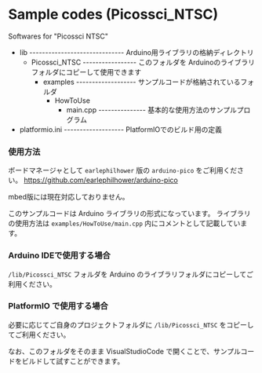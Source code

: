 # Sample codes (Picossci_NTSC)

Softwares for "Picossci NTSC"

+ lib ------------------------------ Arduino用ライブラリの格納ディレクトリ
   + Picossci_NTSC ----------------- このフォルダを Arduinoのライブラリフォルダにコピーして使用できます
      + examples ------------------- サンプルコードが格納されているフォルダ
        + HowToUse
          + main.cpp --------------- 基本的な使用方法のサンプルプログラム
+ platformio.ini ------------------- PlatformIOでのビルド用の定義

### 使用方法

ボードマネージャとして `earlephilhower` 版の `arduino-pico` をご利用ください。
https://github.com/earlephilhower/arduino-pico

mbed版には現在対応しておりません。

このサンプルコードは Arduino ライブラリの形式になっています。
ライブラリの使用方法は `examples/HowToUse/main.cpp` 内にコメントとして記載しています。

### Arduino IDEで使用する場合

`/lib/Picossci_NTSC` フォルダを Arduino のライブラリフォルダにコピーしてご利用ください。


### PlatformIO で使用する場合

必要に応じてご自身のプロジェクトフォルダに `/lib/Picossci_NTSC` をコピーしてご利用ください。

なお、このフォルダをそのまま VisualStudioCode で開くことで、サンプルコードをビルドして試すことができます。



